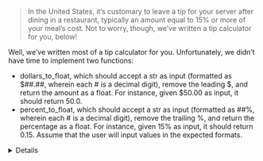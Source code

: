 > In the United States, it’s customary to leave a tip for your server after dining in a restaurant, typically an amount equal to 15% or more of your meal’s cost. Not to worry, though, we’ve written a tip calculator for you, below!

Well, we’ve written most of a tip calculator for you. Unfortunately, we didn’t have time to implement two functions:

- dollars_to_float, which should accept a str as input (formatted as $##.##, wherein each # is a decimal digit), remove the leading $, and return the amount as a float. For instance, given $50.00 as input, it should return 50.0.
- percent_to_float, which should accept a str as input (formatted as ##%, wherein each # is a decimal digit), remove the trailing %, and return the percentage as a float. For instance, given 15% as input, it should return 0.15.
Assume that the user will input values in the expected formats.


<details>
<summmary>Hint</summary>
- Recall that input returns a str, per docs.python.org/3/library/functions.html#input.
- Recall that float can convert a str to a float, per docs.python.org/3/library/functions.html#float.
- Recall that a str comes with quite a few methods, per docs.python.org/3/library/stdtypes.html#string-methods.


</detauks>
